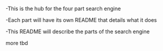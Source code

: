 -This is the hub for the four part search engine

-Each part will have its own README that details what it does

-This README will describe the parts of the search engine

more tbd
